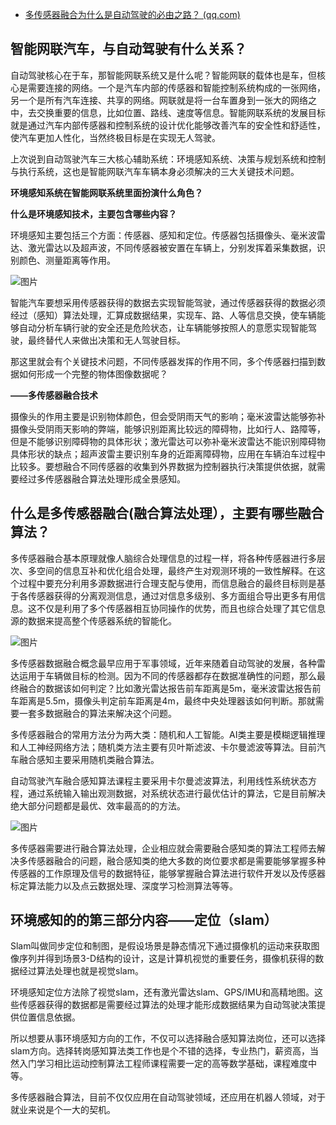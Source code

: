 - [多传感器融合为什么是自动驾驶的必由之路？ (qq.com)](https://mp.weixin.qq.com/s/DmX0LvVtTJH1NjLcMYinEg)

## 智能网联汽车，与自动驾驶有什么关系？

自动驾驶核心在于车，那智能网联系统又是什么呢？智能网联的载体也是车，但核心是需要连接的网络。一个是汽车内部的传感器和智能控制系统构成的一张网络，另一个是所有汽车连接、共享的网络。网联就是将一台车置身到一张大的网络之中，去交换重要的信息，比如位置、路线、速度等信息。智能网联系统的发展目标就是通过汽车内部传感器和控制系统的设计优化能够改善汽车的安全性和舒适性，使汽车更加人性化，当然终极目标是在实现无人驾驶。

上次说到自动驾驶汽车三大核心辅助系统：环境感知系统、决策与规划系统和控制与执行系统，这也是智能网联汽车车辆本身必须解决的三大关键技术问题。

**环境感知系统在智能网联系统里面扮演什么角色？**

**什么是环境感知技术，主要包含哪些内容？**

环境感知主要包括三个方面：传感器、感知和定位。传感器包括摄像头、毫米波雷达、激光雷达以及超声波，不同传感器被安置在车辆上，分别发挥着采集数据，识别颜色、测量距离等作用。

![图片](https://mmbiz.qpic.cn/mmbiz_jpg/nh4ia34aa81Aj4pfNyxhkdDkJMCldN4SJicy3awe4fWB9AUL9FP7wFLEJySZqY9lrDX5zIlVVYRRQ00RZVkZrIYg/640?wx_fmt=jpeg&wxfrom=5&wx_lazy=1&wx_co=1)

智能汽车要想采用传感器获得的数据去实现智能驾驶，通过传感器获得的数据必须经过（感知）算法处理，汇算成数据结果，实现车、路、人等信息交换，使车辆能够自动分析车辆行驶的安全还是危险状态，让车辆能够按照人的意愿实现智能驾驶，最终替代人来做出决策和无人驾驶目标。

那这里就会有个关键技术问题，不同传感器发挥的作用不同，多个传感器扫描到数据如何形成一个完整的物体图像数据呢？

**——多传感器融合技术**

摄像头的作用主要是识别物体颜色，但会受阴雨天气的影响；毫米波雷达能够弥补摄像头受阴雨天影响的弊端，能够识别距离比较远的障碍物，比如行人、路障等，但是不能够识别障碍物的具体形状；激光雷达可以弥补毫米波雷达不能识别障碍物具体形状的缺点；超声波雷主要识别车身的近距离障碍物，应用在车辆泊车过程中比较多。要想融合不同传感器的收集到外界数据为控制器执行决策提供依据，就需要经过多传感器融合算法处理形成全景感知。

## **什么是多传感器融合(融合算法处理），主要有哪些融合算法？**

多传感器融合基本原理就像人脑综合处理信息的过程一样，将各种传感器进行多层次、多空间的信息互补和优化组合处理，最终产生对观测环境的一致性解释。在这个过程中要充分利用多源数据进行合理支配与使用，而信息融合的最终目标则是基于各传感器获得的分离观测信息，通过对信息多级别、多方面组合导出更多有用信息。这不仅是利用了多个传感器相互协同操作的优势，而且也综合处理了其它信息源的数据来提高整个传感器系统的智能化。

![图片](https://mmbiz.qpic.cn/mmbiz_jpg/nh4ia34aa81Aj4pfNyxhkdDkJMCldN4SJSFmH4jlDp0Zq5gmQ5PbAiaHm1NuiccSnfP9msn4ibtmKGsv0UGI9viaUyQ/640?wx_fmt=jpeg&wxfrom=5&wx_lazy=1&wx_co=1)

多传感器数据融合概念最早应用于军事领域，近年来随着自动驾驶的发展，各种雷达运用于车辆做目标的检测。因为不同的传感器都存在数据准确性的问题，那么最终融合的数据该如何判定？比如激光雷达报告前车距离是5m，毫米波雷达报告前车距离是5.5m，摄像头判定前车距离是4m，最终中央处理器该如何判断。那就需要一套多数据融合的算法来解决这个问题。

多传感器融合的常用方法分为两大类：随机和人工智能。AI类主要是模糊逻辑推理和人工神经网络方法；随机类方法主要有贝叶斯滤波、卡尔曼滤波等算法。目前汽车融合感知主要采用随机类融合算法。

自动驾驶汽车融合感知算法课程主要采用卡尔曼滤波算法，利用线性系统状态方程，通过系统输入输出观测数据，对系统状态进行最优估计的算法，它是目前解决绝大部分问题都是最优、效率最高的的方法。

![图片](https://mmbiz.qpic.cn/mmbiz_png/nh4ia34aa81Aj4pfNyxhkdDkJMCldN4SJDLfrWv6UBR1ZcaZ0fOq2hswwzGh4l9NrXJwPJyhLKwWmbzyaric4VxA/640?wx_fmt=png&wxfrom=5&wx_lazy=1&wx_co=1)

多传感器需要进行融合算法处理，企业相应就会需要融合感知类的算法工程师去解决多传感器融合的问题，融合感知类的绝大多数的岗位要求都是需要能够掌握多种传感器的工作原理及信号的数据特征，能够掌握融合算法进行软件开发以及传感器标定算法能力以及点云数据处理、深度学习检测算法等等。

## **环境感知的的第三部分内容——定位（slam）**

Slam叫做同步定位和制图，是假设场景是静态情况下通过摄像机的运动来获取图像序列并得到场景3-D结构的设计，这是计算机视觉的重要任务，摄像机获得的数据经过算法处理也就是视觉slam。

环境感知定位方法除了视觉slam，还有激光雷达slam、GPS/IMU和高精地图。这些传感器获得的数据都是需要经过算法的处理才能形成数据结果为自动驾驶决策提供位置信息依据。

所以想要从事环境感知方向的工作，不仅可以选择融合感知算法岗位，还可以选择slam方向。选择转岗感知算法类工作也是个不错的选择，专业热门，薪资高，当然入门学习相比运动控制算法工程师课程需要一定的高等数学基础，课程难度中等。

多传感器融合算法，目前不仅仅应用在自动驾驶领域，还应用在机器人领域，对于就业来说是个一大的契机。